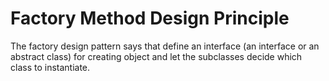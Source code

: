 
# Factory Method Design Principle

The factory design pattern says that define an interface (an interface or an abstract class) for creating object and let the subclasses decide which class to instantiate.



